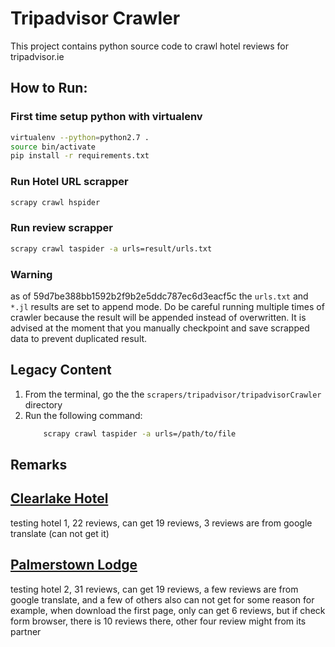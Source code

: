 # Tripadvisor Crawler

This project contains python source code to crawl hotel reviews for tripadvisor.ie

## How to Run:

### First time setup python with virtualenv

```bash
virtualenv --python=python2.7 .
source bin/activate
pip install -r requirements.txt
```

### Run Hotel URL scrapper
```bash
scrapy crawl hspider
```

### Run review scrapper
```bash
scrapy crawl taspider -a urls=result/urls.txt
```

### Warning
as of 59d7be388bb1592b2f9b2e5ddc787ec6d3eacf5c the `urls.txt` and `*.jl` results are set to append mode. Do be careful running multiple times of crawler because the result will be appended instead of overwritten. It is advised at the moment that you manually checkpoint and save scrapped data to prevent duplicated result.

## Legacy Content
1. From the terminal, go the the `scrapers/tripadvisor/tripadvisorCrawler` directory
2. Run the following command:
    ```bash
        scrapy crawl taspider -a urls=/path/to/file
    ```

## Remarks

## [Clearlake Hotel](http://www.tripadvisor.ie/Hotel_Review-g186338-d193616-Reviews-Clearlake_Hotel-London_England.html)
testing hotel 1, 22 reviews, can get 19 reviews, 3 reviews are from google translate (can not get it)
	
## [Palmerstown Lodge](http://www.tripadvisor.ie/Hotel_Review-g186605-d1136060-Reviews-Palmerstown_Lodge-Dublin_County_Dublin.html)
testing hotel 2, 31 reviews, can get 19 reviews, a few reviews are from google translate, and a few of others also can not get for some reason
for example, when download the first page, only can get 6 reviews, but if check form browser, there is 10 reviews there, other four review might from its partner

